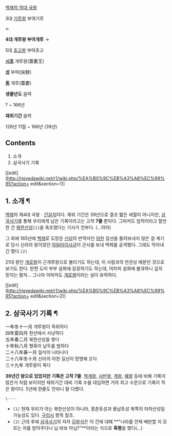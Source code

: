 [백제의 역대 국왕](%EB%B0%B1%EC%A0%9C/%EC%99%95%EC%82%AC.md)

3대 [기루왕](%EA%B8%B0%EB%A3%A8%EC%99%95.md) 부여기루

←

**4대 개루왕 부여개루**
→

5대 [초고왕](%EC%B4%88%EA%B3%A0%EC%99%95.md) 부여초고

  

**[시호](%EC%8B%9C%ED%98%B8.md)**
개루왕(蓋婁王)

**[성](%EC%84%B1.md)**
부여(扶餘)

**[휘](%ED%9C%98.md)**
개루(蓋婁)

**생몰년도**
음력

? ~ 166년

**재위기간**
음력

128년 11월 ~ 166년 (39년)

## Contents

    

1. 소개 
2. 삼국사기 기록 

[[edit](http://rigvedawiki.net/r1/wiki.php/%EA%B0%9C%EB%A3%A8%EC%99%95?action=
edit&section=1)]

## 1. 소개 ¶

[백제](%EB%B0%B1%EC%A0%9C.md)의 제4대
국왕ㆍ[건길지](%EA%B1%B4%EA%B8%B8%EC%A7%80.md)이다. 재위 기간은 39년으로 결코 짧은 세월이 아니지만,
[삼국사기](%EC%82%BC%EA%B5%AD%EC%82%AC%EA%B8%B0.md)를 통해 우리에게 남은 기록이라고는 고작
**7줄** 뿐이다. 그마저도 업적이라고 할만한 건
[북한산성](%EB%B6%81%ED%95%9C%EC%82%B0%EC%84%B1.md)`[1]`을 축조했다는 기사가 전부다.
(...아아)

  
  

그 외에 165년에 [백제](%EB%B0%B1%EC%A0%9C.md)로 도망온 [신라](%EC%8B%A0%EB%9D%BC.md)의
반역자인 [아찬](%EC%95%84%EC%B0%AC.md) 길선을 돌려보내지 않은 걸 계기로 당시 신라의 왕이었던 [아달라이사금](%EC%95%84%EB%8B%AC%EB%9D%BC%20%EC%9D%B4%EC%82%AC%EA%B8%88.md)이 군사를 보내
백제를 공격했다. 그래도 막아내긴 했다.`[2]`

  
  

21대 왕인 [개로왕](%EA%B0%9C%EB%A1%9C%EC%99%95.md)이 근개루왕으로 불리기도 하는데, 이 사람과의 연관성
때문인 것으로 보기도 한다. 한편 도미 부부 설화에 등장하기도 하는데, 어차피 설화에 불과하니 깊히 믿지는 말자... 그나마 이마저도
[개로왕](%EA%B0%9C%EB%A1%9C%EC%99%95.md)이라는 설이 유력하다.

  

[[edit](http://rigvedawiki.net/r1/wiki.php/%EA%B0%9C%EB%A3%A8%EC%99%95?action=
edit&section=2)]

## 2. 삼국사기 기록 ¶

一年冬十一月 개루왕이 즉위하다  
四年夏四月 한산에서 사냥하다  
五年春二月 북한산성을 쌓다  
十年秋八月 형혹이 남두를 범하다  
二十八年春一月 일식이 나타나다  
二十八年冬十月 신라의 아찬 길선이 망명해 오다  
三十九年 개루왕이 죽다

  

**39년간 왕으로 있었지만 기록은 고작 7줄**. [책계왕](%EC%B1%85%EA%B3%84%EC%99%95.md), [사반왕](%EC%82%AC%EB%B0%98%EC%99%95.md), [계왕](%EA%B3%84%EC%99%95.md), [혜왕](%ED%98%9C%EC%99%95.md) 등에 비해 기록이 많은거 처럼 보이지만 재위기간 대비 기록 수를 대입하면 거의 최고 수준으로 기록이 적은 왕이다. 5년에 한줄도 안되니 말 다했다.

`\----`

  * `[1]` 현재 우리가 아는 북한산성이 아니라, 몽촌토성과 풍납토성 북쪽의 아차산성일 가능성도 있다. [구리시](%EA%B5%AC%EB%A6%AC%EC%8B%9C.md) 항목 참조.
  * `[2]` 근데 후에 [삼국사기](%EC%82%BC%EA%B5%AD%EC%82%AC%EA%B8%B0.md)의 저자 [김부식](%EA%B9%80%EB%B6%80%EC%8B%9D.md)은 이 건에 대해 **"나라를 언제 배반할 지 모르는 자를 받아주다니 님 바보 아님?"**이라는 식으로 **혹평**을 했다(...)

